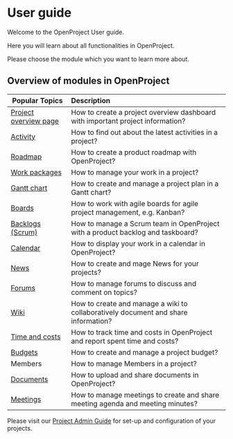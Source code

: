 # User guide

Welcome to the OpenProject User guide.

Here you will learn about all functionalities in OpenProject. 

Please choose the module which you want to learn more about.

## Overview of modules in OpenProject

| Popular Topics                                  | Description                                                  |
| ----------------------------------------------- | :----------------------------------------------------------- |
| [Project overview page](project-overview)  | How to create a project overview dashboard with important project information? |
| [Activity](activity)                         | How to find out about the latest activities in a project?    |
| [Roadmap](roadmap)                           | How to create a product roadmap with OpenProject?            |
| [Work packages](work-packages/#work-packages) | How to manage your work in a project?                        |
| [Gantt chart](#gantt-chart)                     | How to create and manage a project plan in a Gantt chart?    |
| [Boards](agile-boards)                       | How to work with agile boards for agile project management, e.g. Kanban? |
| [Backlogs (Scrum)](backlogs-scrum)           | How to manage a Scrum team in OpenProject with a product backlog and taskboard? |
| [Calendar](calendar)                         | How to display your work in a calendar in OpenProject?       |
| [News](news)                                 | How to create and mage News for your projects?               |
| [Forums](forums)                             | How to manage forums to discuss and comment on topics?       |
| [Wiki](wiki)                                  | How to create and manage a wiki to collaboratively document and share information? |
| [Time and costs](time-and-costs)              | How to track time and costs in OpenProject and report spent time and costs? |
| [Budgets](budgets)                           | How to create and manage a project budget?                   |
| Members                                         | How to manage Members in a project?                          |
| [Documents](documents)                       | How to upload and share documents in OpenProject?            |
| [Meetings](meetings)                         | How to manage meetings to create and share meeting agenda and meeting minutes? |

Please visit our [Project Admin Guide](../project-admin-guide) for set-up and configuration of your projects.
